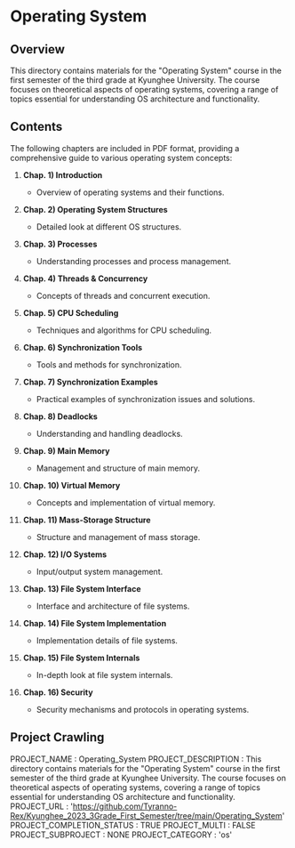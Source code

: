 # Operating System

## Overview

This directory contains materials for the "Operating System" course in the first semester of the third grade at Kyunghee University. The course focuses on theoretical aspects of operating systems, covering a range of topics essential for understanding OS architecture and functionality.

## Contents

The following chapters are included in PDF format, providing a comprehensive guide to various operating system concepts:

1. **Chap. 1) Introduction**
   - Overview of operating systems and their functions.

2. **Chap. 2) Operating System Structures**
   - Detailed look at different OS structures.

3. **Chap. 3) Processes**
   - Understanding processes and process management.

4. **Chap. 4) Threads & Concurrency**
   - Concepts of threads and concurrent execution.

5. **Chap. 5) CPU Scheduling**
   - Techniques and algorithms for CPU scheduling.

6. **Chap. 6) Synchronization Tools**
   - Tools and methods for synchronization.

7. **Chap. 7) Synchronization Examples**
   - Practical examples of synchronization issues and solutions.

8. **Chap. 8) Deadlocks**
   - Understanding and handling deadlocks.

9. **Chap. 9) Main Memory**
   - Management and structure of main memory.

10. **Chap. 10) Virtual Memory**
    - Concepts and implementation of virtual memory.

11. **Chap. 11) Mass-Storage Structure**
    - Structure and management of mass storage.

12. **Chap. 12) I/O Systems**
    - Input/output system management.

13. **Chap. 13) File System Interface**
    - Interface and architecture of file systems.

14. **Chap. 14) File System Implementation**
    - Implementation details of file systems.

15. **Chap. 15) File System Internals**
    - In-depth look at file system internals.

16. **Chap. 16) Security**
    - Security mechanisms and protocols in operating systems.

## Project Crawling

PROJECT_NAME : Operating_System
PROJECT_DESCRIPTION : This directory contains materials for the "Operating System" course in the first semester of the third grade at Kyunghee University. The course focuses on theoretical aspects of operating systems, covering a range of topics essential for understanding OS architecture and functionality.
PROJECT_URL : 'https://github.com/Tyranno-Rex/Kyunghee_2023_3Grade_First_Semester/tree/main/Operating_System'
PROJECT_COMPLETION_STATUS : TRUE
PROJECT_MULTI : FALSE
PROJECT_SUBPROJECT : NONE
PROJECT_CATEGORY : 'os'
